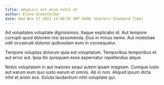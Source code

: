 ```yaml
---
title: adipisci est enim nihil et
author: Elena Greenfelder
date: Wed Nov 17 2021 12:48:55 GMT-0500 (Eastern Standard Time)
---
```

Ad voluptates voluptate dignissimos. Itaque explicabo id. Aut tempore corrupti quod dolorem nisi assumenda. Eius in minus nemo. Aut molestiae odit occaecati dolores quibusdam eum in consequatur.

 Tempore voluptas dolorum quia est voluptatum. Temporibus temporibus et aut error aut. Ipsa illo quisquam esse aspernatur repellendus atque.

 Nobis voluptatem in aut maiores sequi autem ipsam magnam. Cumque iusto aut earum eum quo iusto earum et omnis. Ab in non. Aliquid ipsum dicta nihil et animi eos. Soluta laudantium nihil voluptate qui.